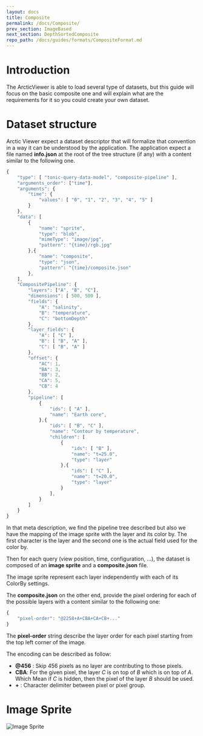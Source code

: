 ```yaml
---
layout: docs
title: Composite
permalink: /docs/Composite/
prev_section: ImageBased
next_section: DepthSortedComposite
repo_path: /docs/guides/formats/CompositeFormat.md
---
```


# Introduction

The ArcticViewer is able to load several type of datasets, but this guide will
focus on the basic composite one and will explain what are the requirements for
it so you could create your own dataset.

# Dataset structure

Arctic Viewer expect a dataset descriptor that will formalize that convention
in a way it can be understood by the application. The application expect a file
named __info.json__ at the root of the tree structure (if any) with a content similar
to the following one.

```js
{
    "type": [ "tonic-query-data-model", "composite-pipeline" ],
    "arguments_order": ["time"],
    "arguments": {
        "time": {
            "values": [ "0", "1", "2", "3", "4", "5" ]
        }
    },
    "data": [
        {
            "name": "sprite",
            "type": "blob",
            "mimeType": "image/jpg",
            "pattern": "{time}/rgb.jpg"
        },{
            "name": "composite",
            "type": "json",
            "pattern": "{time}/composite.json"
        },
    ],
    "CompositePipeline": {
        "layers": ["A", "B", "C"],
        "dimensions": [ 500, 500 ],
        "fields": {
            "A": "salinity",
            "B": "temperature",
            "C": "bottomDepth"
        },
        "layer_fields": {
            "A": [ "C" ],
            "B": [ "B", "A" ],
            "C": [ "B", "A" ]
        },
        "offset": {
            "AC": 1,
            "BA": 3,
            "BB": 2,
            "CA": 5,
            "CB": 4
        },
        "pipeline": [
            {
                "ids": [ "A" ],
                "name": "Earth core",
            },{
                "ids": [ "B", "C" ],
                "name": "Contour by temperature",
                "children": [
                    {
                        "ids": [ "B" ],
                        "name": "t=25.0",
                        "type": "layer"
                    },{
                        "ids": [ "C" ],
                        "name": "t=20.0",
                        "type": "layer"
                    }
                ],
            }
        ]
    }
}
```

In that meta description, we find the pipeline tree described but also we have
the mapping of the image sprite with the layer and its color by. The first
character is the layer and the second one is the actual field used for the
color by.

Then for each query (view position, time, configuration, ...), the dataset is
composed of an __image sprite__ and a __composite.json__ file.

The image sprite represent each layer independently with each of its ColorBy
settings.

The __composite.json__ on the other end, provide the pixel ordering for each of
the possible layers with a content similar to the following one:

```js
{
    "pixel-order": "@2258+A+CBA+CA+CB+..."
}
```

The __pixel-order__ string describe the layer order for each pixel starting from
the top left corner of the image.

The encoding can be described as follow:

- __@456__ : Skip 456 pixels as no layer are contributing to those pixels.
- __CBA__: For the given pixel, the layer _C_ is on top of _B_ which is on top of _A_. Which Mean if _C_ is hidden, then the pixel of the layer _B_ should be used.
- __+__ : Character delimiter between pixel or pixel group.

# Image Sprite

![Image Sprite]({{site.baseurl}}/docs/composite-sprite.jpg "Image Sprite of each layer")
